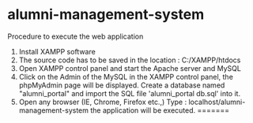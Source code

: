 # alumni-management-system

Procedure to execute the web application

1. Install XAMPP software
2. The source code has to be saved in the location : C:/XAMPP/htdocs
3. Open XAMPP control panel and start the Apache server and MySQL
4. Click on the Admin of the MySQL in the XAMPP control panel, the phpMyAdmin page will be displayed. Create a database named "alumni_portal" and import the SQL file 'alumni_portal db.sql' into it.
5. Open any browser (IE, Chrome, Firefox etc.,) Type : localhost/alumni-management-system the application will be executed.
=======

